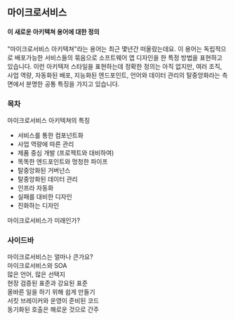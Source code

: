 ## 마이크로서비스
#### 이 새로운 아키텍쳐 용어에 대한 정의
"마이크로서비스 아키텍쳐"라는 용어는 최근 몇년간 떠올랐는데요. 이 용어는 독립적으로 배포가능한 서비스들의 묶음으로 소프트웨어 앱 디자인을 한 특정 방법을 표현하고 있습니다. 이런 아키텍저 스타일을 표현하는데 정확한 정의는 아직 없지만, 여러 조직, 사업 역량, 자동화된 배포, 지능화된 엔드포인트, 언어와 데이터 관리의 탈중앙화라는 측면에서 분명한 공통 특징을 가지고 있습니다.

### 목차
마이크로서비스 아키텍쳐의 특징
- 서비스를 통한 컴포넌트화
- 사업 역량에 따른 관리
- 제품 중심 개발 (프로젝트와 대비하여)
- 똑똑한 엔드포인트와 멍청한 파이프
- 탈중앙화된 거버넌스
- 탈중앙화된 데이터 관리
- 인프라 자동화
- 실패를 대비한 디자인 
- 진화하는 디자인

마이크로서비스가 미래인가?  
### 사이드바
마이크로서비스는 얼마나 큰가요?  
마이크로서비스와 SOA  
많은 언어, 많은 선택지  
현장 검증된 표준과 강요된 표준  
올바른 일을 하기 위해 쉽게 만들기  
서킷 브레이커와 운영이 준비된 코드  
동기화된 호출은 해로운 것으로 간주
